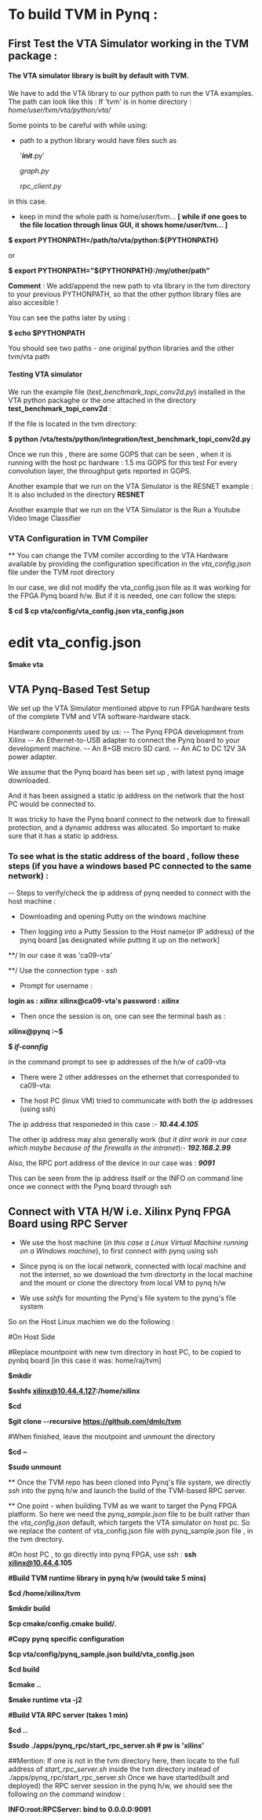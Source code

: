 
# To build TVM in Pynq :



## First Test the VTA Simulator working in the TVM package :


#### The VTA simulator library is built by default with TVM. 

We have to add the VTA library to our python path to run the VTA examples. The path can look like this :
If 'tvm' is in home directory :
*home/user/tvm/vta/python/vta/*

Some points to be careful with while using:

* path to a python library would have files such as 

    '___init___.py' 
    
    *graph.py*
    
    *rpc_client.py*

in this case.

* keep in mind the whole path is home/user/tvm... **[ while if one goes to the file location through linux GUI, it shows home/user/tvm... ]**

__$ export PYTHONPATH=/path/to/vta/python:${PYTHONPATH}__

or 

__$ export PYTHONPATH="${PYTHONPATH}:/my/other/path"__


__Comment__ : We add/append the new path to vta library in the tvm directory to your previous PYTHONPATH, so that the other python library files are also accesible !

You can see the paths later by using :

__$ echo $PYTHONPATH__

You should see two paths - one original python libraries and the other tvm/vta path

#### Testing VTA simulator

We run the example file (*test_benchmark_topi_conv2d.py*) installed in the VTA python packaghe or the one attached in the directory **test_benchmark_topi_conv2d** :

If the file is located in the tvm directory:

__$ python <tvm root>/vta/tests/python/integration/test_benchmark_topi_conv2d.py__
   
Once we run this , there are some GOPS that can be seen , when it is running with the host pc hardware : 1.5 ms GOPS for this test
For every convolution layer, the throughput gets reported in GOPS. 

Another example that we run on the VTA Simulator is the RESNET example :
It is also included in the directory **RESNET**

Another example that we run on the VTA Simulator is the Run a Youtube Video Image Classifier


### VTA Configuration in TVM Compiler 

** You can change the TVM comiler according to the VTA Hardware available by providing the configuration specification in the *vta_config.json* file under the TVM root directory

In our case, we did not modify the vta_config.json file as it was working for the FPGA Pynq board h/w.
But if it is needed, one can follow the steps:

__$ cd <tvm root>__
__$ cp vta/config/vta_config.json vta_config.json__
# edit vta_config.json
__$make vta__

## VTA Pynq-Based Test Setup

We set up the VTA Simulator mentioned abpve to run FPGA hardware tests of the complete TVM and VTA software-hardware stack. 

Hardware components used by us:
-- The Pynq FPGA development from Xilinx
-- An Ethernet-to-USB adapter to connect the Pynq board to your development machine.
-- An 8+GB micro SD card.
-- An AC to DC 12V 3A power adapter.

We assume that the Pynq board has been set up , with latest pynq image downloaded.

And it has been assigned a static ip address on the network that the host PC would be connected to.

It was tricky to have the Pynq board connect to the network due to firewall protection, and a dynamic address was allocated.
So important to make sure that it has a static ip address.


### To see what is the static address of the board , follow these steps (if you have a windows based PC connected to the same network) :

-- Steps to verify/check the ip address of pynq needed to connect with the host machine :

* Downloading and opening Putty on the windows machine

* Then logging into a Putty Session to the Host name(or IP address) of the pynq board [as designated while putting it up on the network]

**/ In our case it was 'ca09-vta' 

**/ Use the connection type - *ssh*

* Prompt for username :

__login as : *xilinx*__
__xilinx@ca09-vta's password : *xilinx*__

* Then once the session is on, one can see the terminal bash as :

__xilinx@pynq :~$__

__$ *if-connfig*__

in the command prompt to see ip addresses of the h/w of ca09-vta

* There were 2 other addresses on the ethernet that corresponded to ca09-vta:

* The host PC (linux VM) tried to communicate with both the ip addresses (using ssh)

The ip address that responeded in this case :- __*10.44.4.105*__

The other ip address may also generally work (*but it dint work in our case which maybe because of the firewalls in the intranet*):- __*192.168.2.99*__

Also, the RPC port address of the device in our case was : __*9091*__

This can be seen from the ip address itself or the INFO on command line once we connect with the Pynq board through ssh  

## Connect with VTA H/W i.e. Xilinx Pynq FPGA Board using RPC Server

*  We use the host machine (*in this case a Linux Virtual Machine running on a Windows machine*), to first connect with pynq using ssh

*  Since pynq is on the local network, connected with local machine and not the internet, so we download the tvm directorty in the local machine and the mount or clone the directory from local VM to pynq h/w

* We use *sshfs* for mounting the Pynq's file system to the pynq's file system

So on the Host Linux machien we do the following :

#On Host Side

#Replace mountpoint with new tvm directory in host PC, to be copied to pynbq board [in this case it was: home/raj/tvm]

__$mkdir <mountpoint>__
    
__$sshfs xilinx@10.44.4.127:/home/xilinx <mountpoint>__
    
__$cd <mountpoint>__
    
__$git clone --recursive https://github.com/dmlc/tvm__

#When finished, leave the moutpoint and unmount the directory

__$cd ~__

__$sudo unmount <mountpoint>__
    

** Once the TVM repo has been cloned into Pynq's file system, we directly *ssh* into the pynq h/w and launch the build of the TVM-based RPC server.

** One point - when building TVM as we want to target the Pynq FPGA platform. So here we need the *pynq_sample.json* file to be built rather than the *vta_config.json* default, which targets the VTA simulator on host pc. So we replace the content of vta_config.json file with pynq_sample.json file , in the tvm drectory.

#On host PC , to go directly into pynq FPGA, use ssh :
__ssh xilinx@10.44.4.105__

__#Build TVM runtime library in pynq h/w (would take 5 mins)__

__$cd /home/xilinx/tvm__

__$mkdir build__

__$cp cmake/config.cmake build/.__

__#Copy pynq specific configuration__

__$cp vta/config/pynq_sample.json build/vta_config.json__

__$cd build__

__$cmake ..__

__$make runtime vta -j2__

__#Build VTA RPC server (takes 1 min)__

__$cd ..__

__$sudo ./apps/pynq_rpc/start_rpc_server.sh # pw is 'xilinx'__

##Mention: If one is not in the tvm directory here, then locate to the full address of *start_rpc_server.sh* inside the tvm directory instead of  ./apps/pynq_rpc/start_rpc_server.sh
Once we have started(built and deployed) the RPC server session in the pynq h/w, we should see the following on the command window :

__INFO:root:RPCServer: bind to 0.0.0.0:9091__






































